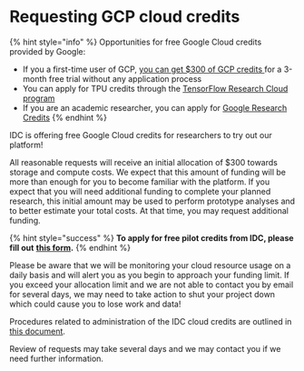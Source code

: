# Requesting GCP cloud credits

{% hint style="info" %}
Opportunities for free Google Cloud credits provided by Google:

* If you a first-time user of GCP, [you can get $300 of GCP credits ](https://cloud.google.com/free)for a 3-month free trial without any application process
* You can apply for TPU credits through the [TensorFlow Research Cloud program](https://www.tensorflow.org/tfrc)
* If you are an academic researcher, you can apply for [Google Research Credits](https://edu.google.com/programs/credits/research/)
{% endhint %}

IDC is offering free Google Cloud credits for researchers to try out our platform!

All reasonable requests will receive an initial allocation of $300 towards storage and compute costs. We expect that this amount of funding will be more than enough for you to become familiar with the platform. If you expect that you will need additional funding to complete your planned research, this initial amount may be used to perform prototype analyses and to better estimate your total costs. At that time, you may request additional funding.

{% hint style="success" %}
**To apply for free pilot credits from IDC, please fill out** [**this form**](https://docs.google.com/forms/d/e/1FAIpQLSfXvXqficGaVEalJI3ym6rKqarmW_YUUWG6A4U8pclvR8MmRQ/viewform)**.**
{% endhint %}

Please be aware that we will be monitoring your cloud resource usage on a daily basis and will alert you as you begin to approach your funding limit. If you exceed your allocation limit and we are not able to contact you by email for several days, we may need to take action to shut your project down which could cause you to lose work and data!

Procedures related to administration of the IDC cloud credits are outlined in [this document](https://docs.google.com/document/d/1j8qKwfL0fX3yDjWLTdcnCCjiGiFsy0xXkl09y053FBM/edit#).

Review of requests may take several days and we may contact you if we need further information.


